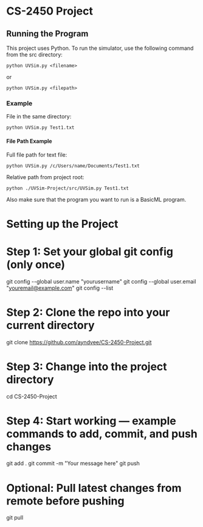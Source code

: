 # CS-2450 Project

## Running the Program

This project uses Python. To run the simulator, use the following command from the src directory:

```
python UVSim.py <filename>
```

or

```
python UVSim.py <filepath>
```

### Example
File in the same directory:
```
python UVSim.py Test1.txt
```

#### File Path Example
Full file path for text file:
```
python UVSim.py /c/Users/name/Documents/Test1.txt
```

Relative path from project root:
```
python ./UVSim-Project/src/UVSim.py Test1.txt
```

Also make sure that the program you want to run is a BasicML program.

# Setting up the Project

# Step 1: Set your global git config (only once)
git config --global user.name "yourusername"
git config --global user.email "youremail@example.com"
git config --list

# Step 2: Clone the repo into your current directory
git clone https://github.com/ayndvee/CS-2450-Project.git

# Step 3: Change into the project directory
cd CS-2450-Project

# Step 4: Start working — example commands to add, commit, and push changes
git add .
git commit -m "Your message here"
git push

# Optional: Pull latest changes from remote before pushing
git pull